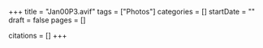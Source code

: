 +++
title = "Jan00P3.avif"
tags = ["Photos"]
categories = []
startDate = ""
draft = false
pages = []

citations = []
+++
